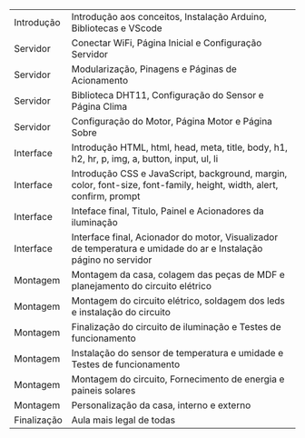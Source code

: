 |                             |                                                                                                                  |
|-----------------------------|---------------------------------------------------------------------------------------------------------------------------|
|Introdução         |Introdução aos conceitos, Instalação Arduino, Bibliotecas e VScode                                                         |
|Servidor           |Conectar WiFi, Página Inicial e Configuração Servidor                                                                      |
|Servidor           |Modularização, Pinagens e Páginas de Acionamento                                                                           |
|Servidor           |Biblioteca DHT11, Configuração do Sensor e Página Clima                                                                    |
|Servidor           |Configuração do Motor, Página Motor e Página Sobre                                                                         |
|Interface          |Introdução HTML, html, head, meta, title, body, h1, h2, hr, p, img, a, button, input, ul, li                               |
|Interface          |Introdução CSS e JavaScript, background, margin, color, font-size, font-family, height, width, alert, confirm, prompt      |
|Interface          |Inteface final, Titulo, Painel e Acionadores da iluminação                                                                 |
|Interface          |Interface final, Acionador do motor, Visualizador de temperatura e umidade do ar e Instalação págino no servidor           |
|Montagem           |Montagem da casa, colagem das peças de MDF e planejamento do circuito elétrico                                             |
|Montagem           |Montagem do circuito elétrico, soldagem dos leds e instalação do circuito                                                  |
|Montagem           |Finalização do circuito de iluminação e Testes de funcionamento                                                            |
|Montagem           |Instalação do sensor de temperatura e umidade e Testes de funcionamento                                                    |
|Montagem           |Montagem do circuito, Fornecimento de energia e paineis solares                                                            |
|Montagem           |Personalização da casa, interno e externo                                                                                  |
|Finalização        |Aula mais legal de todas                                                                                                   |
